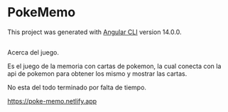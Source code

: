 # PokeMemo

This project was generated with [Angular CLI](https://github.com/angular/angular-cli) version 14.0.0.

##
Acerca del juego.

Es el juego de la memoria con cartas de pokemon, la cual conecta con la api de pokemon para obtener los mismo y mostrar las cartas.

No esta del todo terminado por falta de tiempo.

https://poke-memo.netlify.app
